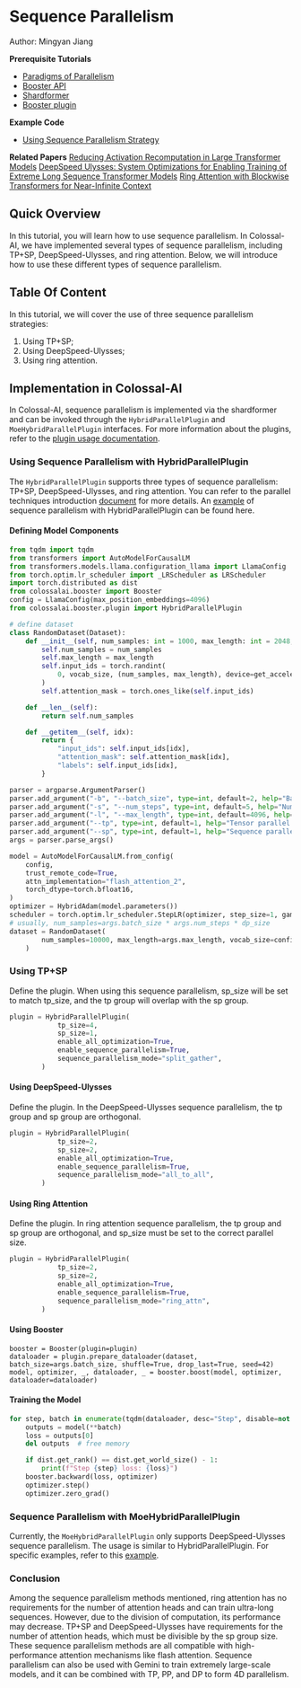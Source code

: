 # Sequence Parallelism

Author: Mingyan Jiang

**Prerequisite Tutorials**
- [Paradigms of Parallelism](../concepts/paradigms_of_parallelism.md)
- [Booster API](../basics/booster_api.md)
- [Shardformer](../features/shardformer.md)
- [Booster plugin](../basics/booster_plugins.md)

**Example Code**
- [Using Sequence Parallelism Strategy](https://github.com/hpcaitech/ColossalAI/blob/main/examples/language/llama/benchmark.py)

**Related Papers**
[Reducing Activation Recomputation in Large Transformer Models](https://arxiv.org/pdf/2205.05198)
[DeepSpeed Ulysses: System Optimizations for Enabling Training of Extreme Long Sequence Transformer Models](https://arxiv.org/abs/2309.14509)
[Ring Attention with Blockwise Transformers for Near-Infinite Context](https://arxiv.org/pdf/2310.01889)

## Quick Overview

In this tutorial, you will learn how to use sequence parallelism. In Colossal-AI, we have implemented several types of sequence parallelism, including TP+SP, DeepSpeed-Ulysses, and ring attention. Below, we will introduce how to use these different types of sequence parallelism.

## Table Of Content

In this tutorial, we will cover the use of three sequence parallelism strategies:

1. Using TP+SP;
2. Using DeepSpeed-Ulysses;
3. Using ring attention.


## Implementation in Colossal-AI

In Colossal-AI, sequence parallelism is implemented via the shardformer and can be invoked through the `HybridParallelPlugin` and `MoeHybridParallelPlugin` interfaces. For more information about the plugins, refer to the [plugin usage documentation](../basics/booster_plugins.md).

### Using Sequence Parallelism with HybridParallelPlugin

The `HybridParallelPlugin` supports three types of sequence parallelism: TP+SP, DeepSpeed-Ulysses, and ring attention. You can refer to the parallel techniques introduction [document](../concepts/paradigms_of_parallelism.md) for more details. An [example](https://github.com/hpcaitech/ColossalAI/blob/main/examples/language/llama/benchmark.py) of sequence parallelism with HybridParallelPlugin can be found here.

#### Defining Model Components

```python
from tqdm import tqdm
from transformers import AutoModelForCausalLM
from transformers.models.llama.configuration_llama import LlamaConfig
from torch.optim.lr_scheduler import _LRScheduler as LRScheduler
import torch.distributed as dist
from colossalai.booster import Booster
config = LlamaConfig(max_position_embeddings=4096)
from colossalai.booster.plugin import HybridParallelPlugin

# define dataset
class RandomDataset(Dataset):
    def __init__(self, num_samples: int = 1000, max_length: int = 2048, vocab_size: int = 32000):
        self.num_samples = num_samples
        self.max_length = max_length
        self.input_ids = torch.randint(
            0, vocab_size, (num_samples, max_length), device=get_accelerator().get_current_device()
        )
        self.attention_mask = torch.ones_like(self.input_ids)

    def __len__(self):
        return self.num_samples

    def __getitem__(self, idx):
        return {
            "input_ids": self.input_ids[idx],
            "attention_mask": self.attention_mask[idx],
            "labels": self.input_ids[idx],
        }

parser = argparse.ArgumentParser()
parser.add_argument("-b", "--batch_size", type=int, default=2, help="Batch size")
parser.add_argument("-s", "--num_steps", type=int, default=5, help="Number of steps to run")
parser.add_argument("-l", "--max_length", type=int, default=4096, help="Max sequence length")
parser.add_argument("--tp", type=int, default=1, help="Tensor parallel size")
parser.add_argument("--sp", type=int, default=1, help="Sequence parallel size")
args = parser.parse_args()

model = AutoModelForCausalLM.from_config(
    config,
    trust_remote_code=True,
    attn_implementation="flash_attention_2",
    torch_dtype=torch.bfloat16,
)
optimizer = HybridAdam(model.parameters())
scheduler = torch.optim.lr_scheduler.StepLR(optimizer, step_size=1, gamma=0.1)
# usually, num_samples=args.batch_size * args.num_steps * dp_size
dataset = RandomDataset(
        num_samples=10000, max_length=args.max_length, vocab_size=config.vocab_size
    )
```
### Using TP+SP
Define the plugin. When using this sequence parallelism, sp_size will be set to match tp_size, and the tp group will overlap with the sp group.
```python
plugin = HybridParallelPlugin(
            tp_size=4,
            sp_size=1,
            enable_all_optimization=True,
            enable_sequence_parallelism=True,
            sequence_parallelism_mode="split_gather",
        )
```

#### Using DeepSpeed-Ulysses
Define the plugin. In the DeepSpeed-Ulysses sequence parallelism, the tp group and sp group are orthogonal.
```python
plugin = HybridParallelPlugin(
            tp_size=2,
            sp_size=2,
            enable_all_optimization=True,
            enable_sequence_parallelism=True,
            sequence_parallelism_mode="all_to_all",
        )
```

#### Using Ring Attention
Define the plugin. In ring attention sequence parallelism, the tp group and sp group are orthogonal, and sp_size must be set to the correct parallel size.
```python
plugin = HybridParallelPlugin(
            tp_size=2,
            sp_size=2,
            enable_all_optimization=True,
            enable_sequence_parallelism=True,
            sequence_parallelism_mode="ring_attn",
        )
```
#### Using Booster
```
booster = Booster(plugin=plugin)
dataloader = plugin.prepare_dataloader(dataset, batch_size=args.batch_size, shuffle=True, drop_last=True, seed=42)
model, optimizer, _, dataloader, _ = booster.boost(model, optimizer, dataloader=dataloader)
```

#### Training the Model
```python
for step, batch in enumerate(tqdm(dataloader, desc="Step", disable=not dist.get_rank()==0)):
    outputs = model(**batch)
    loss = outputs[0]
    del outputs  # free memory

    if dist.get_rank() == dist.get_world_size() - 1:
        print(f"Step {step} loss: {loss}")
    booster.backward(loss, optimizer)
    optimizer.step()
    optimizer.zero_grad()
```
### Sequence Parallelism with MoeHybridParallelPlugin
Currently, the `MoeHybridParallelPlugin` only supports DeepSpeed-Ulysses sequence parallelism. The usage is similar to HybridParallelPlugin. For specific examples, refer to this [example](https://github.com/hpcaitech/ColossalAI/blob/main/examples/language/deepseek/benchmark.py).



### Conclusion
Among the sequence parallelism methods mentioned, ring attention has no requirements for the number of attention heads and can train ultra-long sequences. However, due to the division of computation, its performance may decrease. TP+SP and DeepSpeed-Ulysses have requirements for the number of attention heads, which must be divisible by the sp group size. These sequence parallelism methods are all compatible with high-performance attention mechanisms like flash attention. Sequence parallelism can also be used with Gemini to train extremely large-scale models, and it can be combined with TP, PP, and DP to form 4D parallelism.

<!-- doc-test-command: torchrun --standalone --nproc_per_node=4 sequence_parallelism.py  -->
